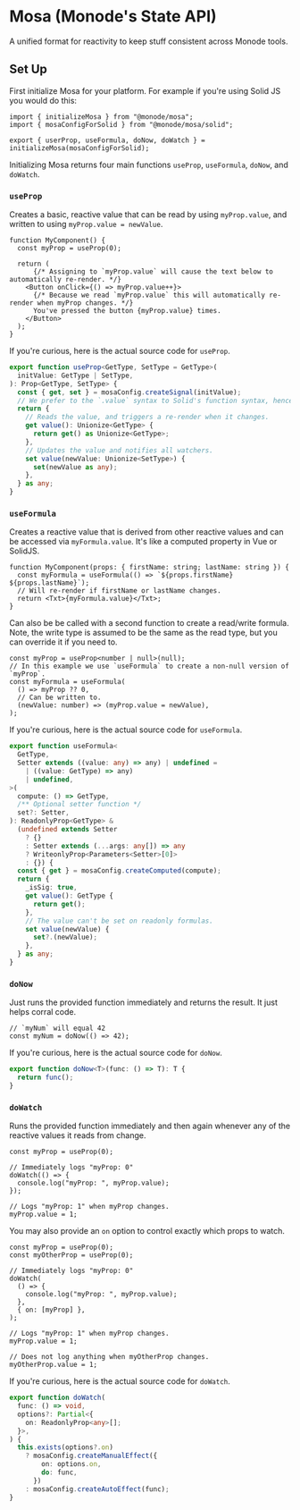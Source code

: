 # Mosa (Monode's State API)

A unified format for reactivity to keep stuff consistent across Monode tools.

## Set Up

First initialize Mosa for your platform. For example if you're using Solid JS you would do this:

```tsx
import { initializeMosa } from "@monode/mosa";
import { mosaConfigForSolid } from "@monode/mosa/solid";

export { userProp, useFormula, doNow, doWatch } = initializeMosa(mosaConfigForSolid);
```

Initializing Mosa returns four main functions `useProp`, `useFormula`, `doNow`, and `doWatch`.

### `useProp`

Creates a basic, reactive value that can be read by using `myProp.value`, and written to using `myProp.value = newValue`.

```tsx
function MyComponent() {
  const myProp = useProp(0);

  return (
      {/* Assigning to `myProp.value` will cause the text below to automatically re-render. */}
    <Button onClick={() => myProp.value++}>
      {/* Because we read `myProp.value` this will automatically re-render when myProp changes. */}
      You've pressed the button {myProp.value} times.
    </Button>
  );
}
```

If you're curious, here is the actual source code for `useProp`.

```ts
export function useProp<GetType, SetType = GetType>(
  initValue: GetType | SetType,
): Prop<GetType, SetType> {
  const { get, set } = mosaConfig.createSignal(initValue);
  // We prefer to the `.value` syntax to Solid's function syntax, hence why we do this.
  return {
    // Reads the value, and triggers a re-render when it changes.
    get value(): Unionize<GetType> {
      return get() as Unionize<GetType>;
    },
    // Updates the value and notifies all watchers.
    set value(newValue: Unionize<SetType>) {
      set(newValue as any);
    },
  } as any;
}
```

### `useFormula`

Creates a reactive value that is derived from other reactive values and can be accessed via `myFormula.value`. It's like a computed property in Vue or SolidJS.

```tsx
function MyComponent(props: { firstName: string; lastName: string }) {
  const myFormula = useFormula(() => `${props.firstName} ${props.lastName}`);
  // Will re-render if firstName or lastName changes.
  return <Txt>{myFormula.value}</Txt>;
}
```

Can also be be called with a second function to create a read/write formula. Note, the write type is assumed to be the same as the read type, but you can override it if you need to.

```tsx
const myProp = useProp<number | null>(null);
// In this example we use `useFormula` to create a non-null version of `myProp`.
const myFormula = useFormula(
  () => myProp ?? 0,
  // Can be written to.
  (newValue: number) => (myProp.value = newValue),
);
```

If you're curious, here is the actual source code for `useFormula`.

```ts
export function useFormula<
  GetType,
  Setter extends ((value: any) => any) | undefined =
    | ((value: GetType) => any)
    | undefined,
>(
  compute: () => GetType,
  /** Optional setter function */
  set?: Setter,
): ReadonlyProp<GetType> &
  (undefined extends Setter
    ? {}
    : Setter extends (...args: any[]) => any
    ? WriteonlyProp<Parameters<Setter>[0]>
    : {}) {
  const { get } = mosaConfig.createComputed(compute);
  return {
    _isSig: true,
    get value(): GetType {
      return get();
    },
    // The value can't be set on readonly formulas.
    set value(newValue) {
      set?.(newValue);
    },
  } as any;
}
```

### `doNow`

Just runs the provided function immediately and returns the result. It just helps corral code.

```tsx
// `myNum` will equal 42
const myNum = doNow(() => 42);
```

If you're curious, here is the actual source code for `doNow`.

```ts
export function doNow<T>(func: () => T): T {
  return func();
}
```

### `doWatch`

Runs the provided function immediately and then again whenever any of the reactive values it reads from change.

```tsx
const myProp = useProp(0);

// Immediately logs "myProp: 0"
doWatch(() => {
  console.log("myProp: ", myProp.value);
});

// Logs "myProp: 1" when myProp changes.
myProp.value = 1;
```

You may also provide an `on` option to control exactly which props to watch.

```tsx
const myProp = useProp(0);
const myOtherProp = useProp(0);

// Immediately logs "myProp: 0"
doWatch(
  () => {
    console.log("myProp: ", myProp.value);
  },
  { on: [myProp] },
);

// Logs "myProp: 1" when myProp changes.
myProp.value = 1;

// Does not log anything when myOtherProp changes.
myOtherProp.value = 1;
```

If you're curious, here is the actual source code for `doWatch`.

```ts
export function doWatch(
  func: () => void,
  options?: Partial<{
    on: ReadonlyProp<any>[];
  }>,
) {
  this.exists(options?.on)
    ? mosaConfig.createManualEffect({
        on: options.on,
        do: func,
      })
    : mosaConfig.createAutoEffect(func);
}
```
